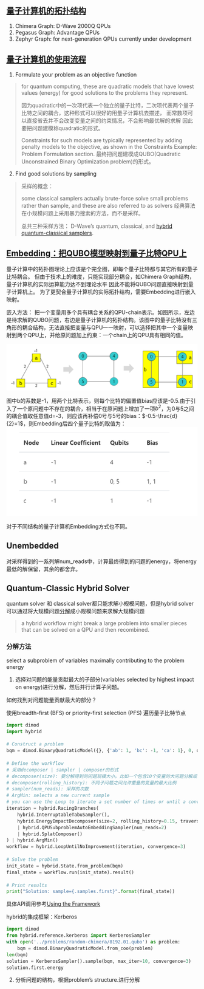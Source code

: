 
## [量子计算机的拓扑结构](https://docs.dwavesys.com/docs/latest/c_gs_4.html#pegasus-graph)
1. Chimera Graph: D-Wave 2000Q QPUs
2. Pegasus Graph: Advantage QPUs
3. Zephyr Graph: for next-generation QPUs currently under development

## [量子计算机的使用流程](https://docs.dwavesys.com/docs/latest/c_gs_workflow.html#getting-started-workflow)
1. Formulate your problem as an objective function
> for quantum computing, these are quadratic models that have lowest values (energy) for good solutions to the problems they represent.
>
> 因为quadratic中的一次项代表一个独立的量子比特，二次项代表两个量子比特之间的耦合，这种形式可以很好的用量子计算机去描述，
> 而常数项可以直接省去并不会改变变量之间的约束情况，不会影响最优解的求解
> 因此要把问题建模称quadratic的形式。
>
> Constraints for such models are typically represented by adding penalty models to the objective, as shown in the Constraints Example: Problem Formulation section.
> 最终把问题建模成QUBO(Quadratic Unconstrained Binary Optimization problem)的形式。
2. Find good solutions by sampling
> 采样的概念：
>
> some classical samplers actually brute-force solve small problems rather than sample, and these are also referred to as solvers
> 经典算法在小规模问题上采用暴力搜索的方法，而不是采样。
>
> 总共三种采样方法： D-Wave’s quantum, classical, and [hybrid quantum-classical samplers](#quantum-classic-hybrid-solver).

## [Embedding：把QUBO模型映射到量子比特QPU上](https://docs.dwavesys.com/docs/latest/c_gs_7.html#getting-started-embedding)
量子计算中的拓扑图理论上应该是个完全图，即每个量子比特都与其它所有的量子比特耦合。
但由于技术上的难度，只能实现部分耦合，如Chimera Graph结构，量子计算机的实际运算能力达不到理论水平
因此不能将QUBO问题直接映射到量子计算机上。
为了更契合量子计算机的实际拓扑结构，需要Embedding进行嵌入映射。

嵌入方法：
把一个变量用多个具有耦合关系的QPU-chain表示。如图所示，左边是待求解的QUBO问题，右边是量子计算机的拓扑结构。该图中的量子比特没有三角形的耦合结构，无法直接把变量与QPU一一映射，可以选择把其中一个变量映射到两个QPU上，并给原问题加上约束：一个chain上的QPU具有相同的值。


![Embedding](../../images/Quantum%20Annealing/Embedding.png)

图中b的系数是-1，用两个比特表示，则每个比特的偏置值bias应该是-0.5.由于引入了一个原问题中不存在的耦合，相当于在原问题上增加了一项$b^2$，为0与5之间的耦合值取任意值d=-3，则应该再补偿0号与5号的bias：$-0.5-\frac{d}{2}=1$，则Embedding后四个量子比特的取值为：
![](../../images/Quantum%20Annealing/Embed%20Reslut.png)

对于不同结构的量子计算机Embedding方式也不同。

## Unembedded
对采样得到的一系列解num_reads中，计算最终得到的问题的energy，将energy最低的解保留，其余的都舍弃。



## Quantum-Classic Hybrid Solver
quantum solver 和 classical solver都只能求解小规模问题，但是hybrid solver可以通过将大规模问题[分解](https://docs.dwavesys.com/docs/latest/handbook_decomposing.html#cb-decomposing)成小规模问题来求解大规模问题
> a hybrid workflow might break a large problem into smaller pieces that can be solved on a QPU and then recombined.


### 分解方法
select a subproblem of variables maximally contributing to the problem energy

1. 选择对问题的能量贡献最大的子部分(variables selected by highest impact on energy)进行分解，然后并行计算子问题。

如何找到对问题能量贡献最大的部分？

使用breadth-first (BFS) or priority-first selection (PFS) 遍历量子比特节点
```python
import dimod
import hybrid

# Construct a problem
bqm = dimod.BinaryQuadraticModel({}, {'ab': 1, 'bc': -1, 'ca': 1}, 0, dimod.SPIN)

# Define the workflow
# 采用decomposer | sampler | composer的形式
# decomposer(size): 要分解得到的问题规模大小。比如一个包含10个变量的大问题分解成包含6个变量的子问题，则size=6
# decomposer(rolling_history): 不同子问题之间允许重叠的变量的最大比例
# sampler(num_reads): 采样的次数
# ArgMin: selects a new current sample
# you can use the Loop to iterate a set number of times or until a convergence criteria is met. （可以使用 Loop 迭代一定次数或直到满足收敛条件.）
iteration = hybrid.RacingBranches(
    hybrid.InterruptableTabuSampler(),
    hybrid.EnergyImpactDecomposer(size=2, rolling_history=0.15, traversal='bfs')   
    | hybrid.QPUSubproblemAutoEmbeddingSampler(num_reads=2)
    | hybrid.SplatComposer()
) | hybrid.ArgMin()
workflow = hybrid.LoopUntilNoImprovement(iteration, convergence=3)

# Solve the problem
init_state = hybrid.State.from_problem(bqm)
final_state = workflow.run(init_state).result()

# Print results
print("Solution: sample={.samples.first}".format(final_state))

```

具体API调用参考[Using the Framework](https://docs.ocean.dwavesys.com/en/stable/docs_hybrid/intro/using.html)

hybrid的集成框架：Kerberos
```python
import dimod
from hybrid.reference.kerberos import KerberosSampler
with open('../problems/random-chimera/8192.01.qubo') as problem:  
    bqm = dimod.BinaryQuadraticModel.from_coo(problem)
len(bqm)          
solution = KerberosSampler().sample(bqm, max_iter=10, convergence=3)   
solution.first.energy     
```
2. 分析问题的结构，根据problem’s structure.进行分解

